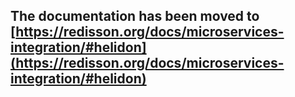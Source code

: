 ## The documentation has been moved to [https://redisson.org/docs/microservices-integration/#helidon](https://redisson.org/docs/microservices-integration/#helidon)

<!--
# Helidon CDI extension for Redis

Integrates Redisson with [Helidon](https://helidon.io/) framework.  

Supports Helidon 1.4.x - 4.x.x  

## Usage  

### 1. Add `redisson-helidon` dependency into your project:  

Maven  

```xml  
<dependency>
    <groupId>org.redisson</groupId>
    <artifactId>redisson-helidon-20</artifactId>
    <artifactId>redisson-helidon-30</artifactId>
    <artifactId>redisson-helidon-40</artifactId>
    <version>3.36.0</version>
</dependency>
```

Gradle

```groovy
// for Helidon v1.4.x - v2.5.x
compile 'org.redisson:redisson-helidon-20:3.36.0'
// for Helidon v3.x.x
compile 'org.redisson:redisson-helidon-30:3.36.0'
// for Helidon v4.x.x
compile 'org.redisson:redisson-helidon-40:3.36.0'
```

### 2. Add settings into `META-INF/microprofile-config.properties` file

Config structure is a flat Redisson YAML configuration - 
[single mode](https://github.com/redisson/redisson/wiki/2.-Configuration#262-single-instance-yaml-config-format),
[replicated mode](https://github.com/redisson/redisson/wiki/2.-Configuration#252-replicated-yaml-config-format),
[cluster mode](https://github.com/redisson/redisson/wiki/2.-Configuration#242-cluster-yaml-config-format),
[sentinel mode](https://github.com/redisson/redisson/wiki/2.-Configuration#272-sentinel-yaml-config-format),
[proxy mode](https://github.com/redisson/redisson/wiki/2.-Configuration#292-proxy-mode-yaml-config-format),
[multi cluster mode](https://github.com/redisson/redisson/wiki/2.-Configuration/#2102-cluster-yaml-config-format)

Below is the configuration example for Redisson instance named `simple`.
```
org.redisson.Redisson.simple.singleServerConfig.address=redis://127.0.0.1:6379
org.redisson.Redisson.simple.singleServerConfig.connectionPoolSize=64
org.redisson.Redisson.simple.threads=16
org.redisson.Redisson.simple.nettyThreads=32
```

### 3. Use Redisson

```java
@Inject
@Named("simple")
private RedissonClient redisson;
```

For injection without @Named annotation use instance name - `default`. 

Upgrade to __[Redisson PRO](https://redisson.pro)__ with **advanced features**.
-->
